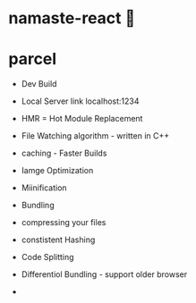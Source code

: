 # namaste-react 🎸



# parcel
- Dev Build
- Local Server link localhost:1234
- HMR = Hot Module Replacement
- File Watching algorithm - written in C++
- caching - Faster Builds
- Iamge Optimization
- Miinification 
- Bundling
- compressing your files
- constistent Hashing
- Code Splitting
- Differentiol Bundling - support older browser

- 
